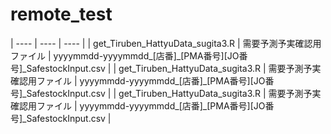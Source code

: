 # remote_test
| ---- | ---- | ---- |
| get\_Tiruben\_HattyuData\_sugita3.R | 需要予測予実確認用ファイル | yyyymmdd-yyyymmdd\_\[店番\]\_\[PMA番号\]\[JO番号\]\_SafestockInput\.csv |
| get\_Tiruben\_HattyuData\_sugita3.R | 需要予測予実確認用ファイル | yyyymmdd-yyyymmdd\_\[店番\]\_\[PMA番号\]\[JO番号\]\_SafestockInput\.csv |
| get\_Tiruben\_HattyuData\_sugita3.R | 需要予測予実確認用ファイル | yyyymmdd-yyyymmdd\_\[店番\]\_\[PMA番号\]\[JO番号\]\_SafestockInput\.csv |
